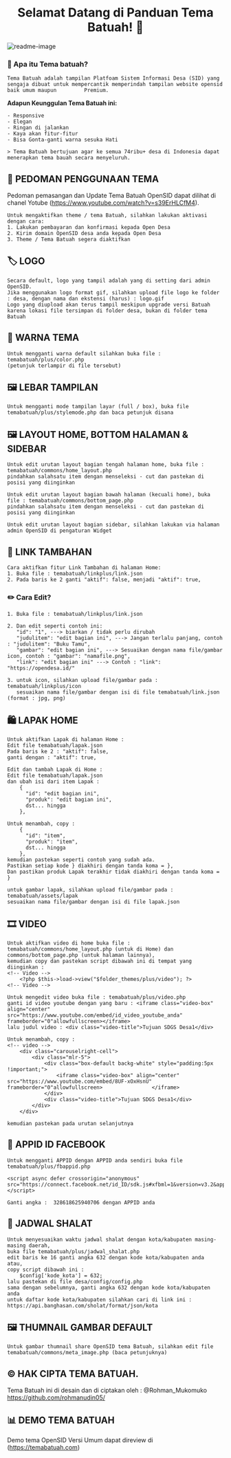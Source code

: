 <h1 align="center">Selamat Datang di Panduan Tema Batuah! 👋</h1>

![readme-image](https://github.com/rohmanudin05/Panduan-Tema-Batuah/blob/main/batuahok.png?raw=true)

### 🤔 Apa itu Tema batuah?

	Tema Batuah adalah tampilan Platfoam Sistem Informasi Desa (SID) yang sengaja dibuat untuk mempercantik memperindah tampilan website opensid baik umum maupun 	      Premium.

**Adapun Keunggulan Tema Batuah ini:**

	- Responsive
	- Elegan
	- Ringan di jalankan
	- Kaya akan fitur-fitur
	- Bisa Gonta-ganti warna sesuka Hati

	> Tema Batuah bertujuan agar ke semua 74ribu+ desa di Indonesia dapat menerapkan tema bauah secara menyeluruh.

## 📖 PEDOMAN PENGGUNAAN TEMA

Pedoman pemasangan dan Update Tema Batuah OpenSID dapat dilihat di chanel Yotube (https://www.youtube.com/watch?v=s39ErHLCfM4).

	Untuk mengaktifkan theme / tema Batuah, silahkan lakukan aktivasi dengan cara:
	1. Lakukan pembayaran dan konfirmasi kepada Open Desa
	2. Kirim domain OpenSID desa anda kepada Open Desa
	3. Theme / Tema Batuah segera diaktifkan

## 🏷️ LOGO
	Secara default, logo yang tampil adalah yang di setting dari admin OpenSID.
	Jika menggunakan logo format gif, silahkan upload file logo ke folder : desa, dengan nama dan ekstensi (harus) : logo.gif
	Logo yang diupload akan terus tampil meskipun upgrade versi Batuah karena lokasi file tersimpan di folder desa, bukan di folder tema Batuah


## 🎨 WARNA TEMA
	Untuk mengganti warna default silahkan buka file : temabatuah/plus/color.php
	(petunjuk terlampir di file tersebut)


## 🖼️ LEBAR TAMPILAN
	Untuk mengganti mode tampilan layar (full / box), buka file temabatuah/plus/stylemode.php dan baca petunjuk disana


## 🖼️ LAYOUT HOME, BOTTOM HALAMAN & SIDEBAR
	Untuk edit urutan layout bagian tengah halaman home, buka file : temabatuah/commons/home_layout.php
	pindahkan salahsatu item dengan menseleksi - cut dan pastekan di posisi yang diinginkan 

	Untuk edit urutan layout bagian bawah halaman (kecuali home), buka file : temabatuah/commons/bottom_page.php
	pindahkan salahsatu item dengan menseleksi - cut dan pastekan di posisi yang diinginkan 

	Untuk edit urutan layout bagian sidebar, silahkan lakukan via halaman admin OpenSID di pengaturan Widget


## 🔗 LINK TAMBAHAN
	Cara aktifkan fitur Link Tambahan di halaman Home:
	1. Buka file : temabatuah/linkplus/link.json
	2. Pada baris ke 2 ganti "aktif": false, menjadi "aktif": true,

### ✏️ Cara Edit?
	1. Buka file : temabatuah/linkplus/link.json

	2. Dan edit seperti contoh ini:
	   "id": "1", ---> biarkan / tidak perlu dirubah
	   "judulitem": "edit bagian ini", ---> Jangan terlalu panjang, contoh : "judulitem": "Buku Tamu",
	   "gambar": "edit bagian ini", ---> Sesuaikan dengan nama file/gambar icon, contoh : "gambar": "namafile.png",
	   "link": "edit bagian ini" ---> Contoh : "link": "https://opendesa.id/"

	3. untuk icon, silahkan upload file/gambar pada : temabatuah/linkplus/icon
	   sesuaikan nama file/gambar dengan isi di file temabatuah/link.json (format : jpg, png)


## 🛍️ LAPAK HOME
	Untuk aktifkan Lapak di halaman Home :
	Edit file temabatuah/lapak.json
	Pada baris ke 2 : "aktif": false,
	ganti dengan : "aktif": true,

	Edit dan tambah Lapak di Home :
	Edit file temabatuah/lapak.json
	dan ubah isi dari item Lapak :
	    {
	      "id": "edit bagian ini",
	      "produk": "edit bagian ini",
	      dst... hingga
	    },

	Untuk menambah, copy :
		{
	      "id": "item",
	      "produk": "item",
	      dst... hingga
	    },	
	kemudian pastekan seperti contoh yang sudah ada.
	Pastikan setiap kode } diakhiri dengan tanda koma = },
	Dan pastikan produk Lapak terakhir tidak diakhiri dengan tanda koma = }

	untuk gambar lapak, silahkan upload file/gambar pada : temabatuah/assets/lapak
	sesuaikan nama file/gambar dengan isi di file lapak.json


## 🎞️ VIDEO
	Untuk aktifkan video di home buka file : temabatuah/commons/home_layout.php (untuk di Home) dan commons/bottom_page.php (untuk halaman lainnya),
	kemudian copy dan pastekan script dibawah ini di tempat yang diinginkan :
	<!-- Video -->
		<?php $this->load->view("$folder_themes/plus/video"); ?>
	<!-- Video -->

	Untuk mengedit video buka file : temabatuah/plus/video.php
	ganti id video youtube dengan yang baru : <iframe class="video-box" align="center" src="https://www.youtube.com/embed/id_video_youtube_anda"
	frameborder="0"allowfullscreen></iframe>
	lalu judul video : <div class="video-title">Tujuan SDGS Desa1</div>

	Untuk menambah, copy :
	<!-- video -->
		<div class="carouselright-cell">
			<div class="mlr-5">
				<div class="box-default backg-white" style="padding:5px !important;">
					<iframe class="video-box" align="center" src="https://www.youtube.com/embed/8UF-xOxHsnU" frameborder="0"allowfullscreen>				</iframe>
				</div>
				<div class="video-title">Tujuan SDGS Desa1</div>
			</div>
		</div>

	kemudian pastekan pada urutan selanjutnya	


## 📱 APPID ID FACEBOOK
	Untuk mengganti APPID dengan APPID anda sendiri buka file temabatuah/plus/fbappid.php

	<script async defer crossorigin="anonymous" src="https://connect.facebook.net/id_ID/sdk.js#xfbml=1&version=v3.2&appId=328618625940706&autoLogAppEvents=1">	</script>

	Ganti angka :  328618625940706 dengan APPID anda


## 🕌 JADWAL SHALAT
	Untuk menyesuaikan waktu jadwal shalat dengan kota/kabupaten masing-masing daerah,
	buka file temabatuah/plus/jadwal_shalat.php
	edit baris ke 16 ganti angka 632 dengan kode kota/kabupaten anda
	atau,
	copy script dibawah ini :
	    $config['kode_kota'] = 632;
	lalu pastekan di file desa/config/config.php	
	sama dengan sebelumnya, ganti angka 632 dengan kode kota/kabupaten anda
	untuk daftar kode kota/kabupaten silahkan cari di link ini : https://api.banghasan.com/sholat/format/json/kota


## 🖼️ THUMNAIL GAMBAR DEFAULT
	Untuk gambar thumnail share OpenSID tema Batuah, silahkan edit file temabatuah/commons/meta_image.php (baca petunjuknya)


## ©️ HAK CIPTA TEMA BATUAH.

Tema Batuah ini di desain dan di ciptakan oleh :
@Rohman_Mukomuko https://github.com/rohmanudin05/
## 📊 DEMO TEMA BATUAH

Demo tema OpenSID Versi Umum dapat direview di (https://temabatuah.com)
